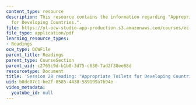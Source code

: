 ```yaml
---
content_type: resource
description: This resource contains the information regarding "Appropriate Toilets
  for Developing Countries.".
file: https://ol-ocw-studio-app-production.s3.amazonaws.com/courses/ec-701j-d-lab-i-development-fall-2009/b8dc07c1be2f05854438589199a7b94e_MITEC_701JF09_read28_toilet.pdf
file_type: application/pdf
learning_resource_types:
- Readings
ocw_type: OCWFile
parent_title: Readings
parent_type: CourseSection
parent_uid: c2765c9d-b1b0-3d75-c630-7ad2f38ee68d
resourcetype: Document
title: 'Session 28 reading: "Appropriate Toilets for Developing Countries."'
uid: b8dc07c1-be2f-0585-4438-589199a7b94e
video_metadata:
  youtube_id: null
---
```

